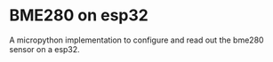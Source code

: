 
# BME280 on esp32

A micropython implementation to configure and read out the bme280 sensor on a esp32.


